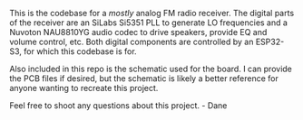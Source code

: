 This is the codebase for a *mostly* analog FM radio receiver. The digital parts of the receiver are an SiLabs Si5351 PLL to 
generate LO frequencies and a Nuvoton NAU8810YG audio codec to drive speakers, provide EQ and volume control, etc. Both digital 
components are controlled by an ESP32-S3, for which this codebase is for.

Also included in this repo is the schematic used for the board. I can provide the PCB files if desired, but the schematic 
is likely a better reference for anyone wanting to recreate this project.

Feel free to shoot any questions about this project. - Dane
